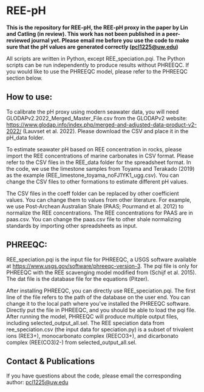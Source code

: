 # REE-pH

**This is the repository for REE-pH, the REE-pH proxy in the paper by Lin and Catling (in review). This work has not been published in a peer-reviewed journal yet. Please email me before you use the code to make sure that the pH values are generated correctly (pcl1225@uw.edu)**

All scripts are written in Python, except REE_speciation.pqi. The Python scripts can be run independently to produce results without PHREEQC. If you would like to use the PHREEQC model, please refer to the PHREEQC section below.

## How to use: 
To calibrate the pH proxy using modern seawater data, you will need GLODAPv2.2022_Merged_Master_File.csv from the GLODAPv2 website: https://www.glodap.info/index.php/merged-and-adjusted-data-product-v2-2022/ (Lauvset et al. 2022). Please download the CSV and place it in the pH_data folder.

To estimate seawater pH based on REE concentration in rocks, please import the REE concentrations of marine carbonates in CSV format. Please refer to the CSV files in the REE_data folder for the spreadsheet format. In the code, we use the limestone samples from Toyama and Terakado (2019) as the example (REE_limestone_toyama_noFJ1YK1_ugg.csv). You can change the CSV files to other formations to estimate different pH values. 

The CSV files in the coeff folder can be replaced by other coefficient values. You can change them to values from other literature. For example, we use Post-Archean Australian Shale (PAAS; Pourmand et al. 2012) to normalize the REE concentrations. The REE concentrations for PAAS are in paas.csv. You can change the paas.csv file to other shale normalizing standards by importing other spreadsheets as input.

## PHREEQC:

REE_speciation.pqi is the input file for PHREEQC, a USGS software available at https://www.usgs.gov/software/phreeqc-version-3. The pqi file is only for PHREEQC with the REE scavenging model modified from (Schijf et al. 2015). The dat file is the database file for the equations (Pitzer).

After installing PHREEQC, you can directly use REE_speciation.pqi. The first line of the file refers to the path of the database on the user end. You can change it to the local path where you've installed the PHREEQC software. 
Directly put the file in PHREEQC, and you should be able to load the pqi file. After running the model, PHREEQC will produce multiple output files, including selected_output_all.sel. The REE speciation data from ree_speciation.csv (the input data for speciation.py) is a subset of trivalent ions (REE3+), monocarbonato complex (REECO3+), and dicarbonato complex (REE(CO3)2-) from selected_output_all.sel.


## Contact & Publications
If you have questions about the code, please email the corresponding author: pcl1225@uw.edu





